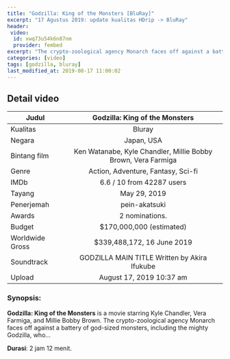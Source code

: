 ```yaml
---
title: "Godzilla: King of the Monsters [BluRay]"
excerpt: "17 Agustus 2019: update kualitas HDrip -> BluRay"
header:
 video:
  id: xwq73u54k6n87nm
  provider: fembed
excerpt: "The crypto-zoological agency Monarch faces off against a battery of god-sized monsters, including the mighty Godzilla"
categories: [video]
tags: [godzilla, bluray]
last_modified_at: 2019-08-17 11:00:02
---
```


## Detail video

| Judul | Godzilla: King of the Monsters |
|---|:---:|
| Kualitas | Bluray |
| Negara | Japan, USA |
| Bintang film | Ken Watanabe, Kyle Chandler, Millie Bobby Brown, Vera Farmiga |
| Genre | Action, Adventure, Fantasy, Sci-fi |
| IMDb | 6.6 / 10 from 42287 users |
| Tayang | May 29, 2019 |
| Penerjemah | pein-akatsuki |
| Awards | 2 nominations. |
| Budget | $170,000,000 (estimated) |
| Worldwide Gross | $339,488,172, 16 June 2019 |
| Soundtrack | GODZILLA MAIN TITLE Written by Akira Ifukube |
| Upload | August 17, 2019 10:37 am |

### Synopsis:

**Godzilla: King of the Monsters** is a movie starring Kyle Chandler, Vera Farmiga, and Millie Bobby Brown. The crypto-zoological agency Monarch faces off against a battery of god-sized monsters, including the mighty Godzilla, who...

**Durasi**: 2 jam 12 menit.
